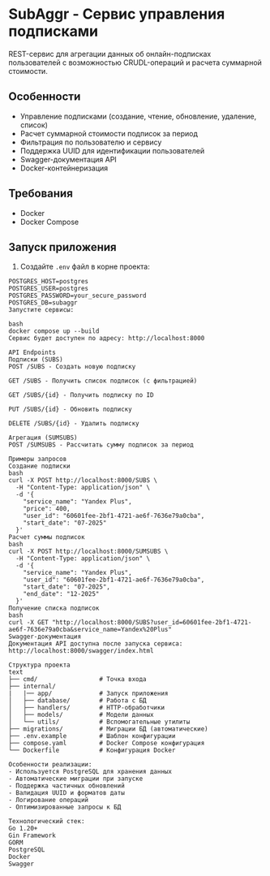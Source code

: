 # SubAggr - Сервис управления подписками

REST-сервис для агрегации данных об онлайн-подписках пользователей с возможностью CRUDL-операций и расчета суммарной стоимости.

## Особенности
- Управление подписками (создание, чтение, обновление, удаление, список)
- Расчет суммарной стоимости подписок за период
- Фильтрация по пользователю и сервису
- Поддержка UUID для идентификации пользователей
- Swagger-документация API
- Docker-контейнеризация

## Требования
- Docker
- Docker Compose

## Запуск приложения

1. Создайте `.env` файл в корне проекта:
```env
POSTGRES_HOST=postgres
POSTGRES_USER=postgres
POSTGRES_PASSWORD=your_secure_password
POSTGRES_DB=subaggr
Запустите сервисы:

bash
docker compose up --build
Сервис будет доступен по адресу: http://localhost:8000

API Endpoints
Подписки (SUBS)
POST /SUBS - Создать новую подписку

GET /SUBS - Получить список подписок (с фильтрацией)

GET /SUBS/{id} - Получить подписку по ID

PUT /SUBS/{id} - Обновить подписку

DELETE /SUBS/{id} - Удалить подписку

Агрегация (SUMSUBS)
POST /SUMSUBS - Рассчитать сумму подписок за период

Примеры запросов
Создание подписки
bash
curl -X POST http://localhost:8000/SUBS \
  -H "Content-Type: application/json" \
  -d '{
    "service_name": "Yandex Plus",
    "price": 400,
    "user_id": "60601fee-2bf1-4721-ae6f-7636e79a0cba",
    "start_date": "07-2025"
  }'
Расчет суммы подписок
bash
curl -X POST http://localhost:8000/SUMSUBS \
  -H "Content-Type: application/json" \
  -d '{
    "service_name": "Yandex Plus",
    "user_id": "60601fee-2bf1-4721-ae6f-7636e79a0cba",
    "start_date": "07-2025",
    "end_date": "12-2025"
  }'
Получение списка подписок
bash
curl -X GET "http://localhost:8000/SUBS?user_id=60601fee-2bf1-4721-ae6f-7636e79a0cba&service_name=Yandex%20Plus"
Swagger-документация
Документация API доступна после запуска сервиса:
http://localhost:8000/swagger/index.html

Структура проекта
text
├── cmd/                 # Точка входа
├── internal/
|   |── app/             # Запуск приложения
│   ├── database/        # Работа с БД
│   ├── handlers/        # HTTP-обработчики
│   ├── models/          # Модели данных
│   └── utils/           # Вспомогательные утилиты
├── migrations/          # Миграции БД (автоматические)
├── .env.example         # Шаблон конфигурации
├── compose.yaml         # Docker Compose конфигурация
└── Dockerfile           # Конфигурация Docker

Особенности реализации:
- Используется PostgreSQL для хранения данных
- Автоматические миграции при запуске
- Поддержка частичных обновлений
- Валидация UUID и форматов даты
- Логирование операций
- Оптимизированные запросы к БД

Технологический стек:
Go 1.20+
Gin Framework
GORM
PostgreSQL
Docker
Swagger